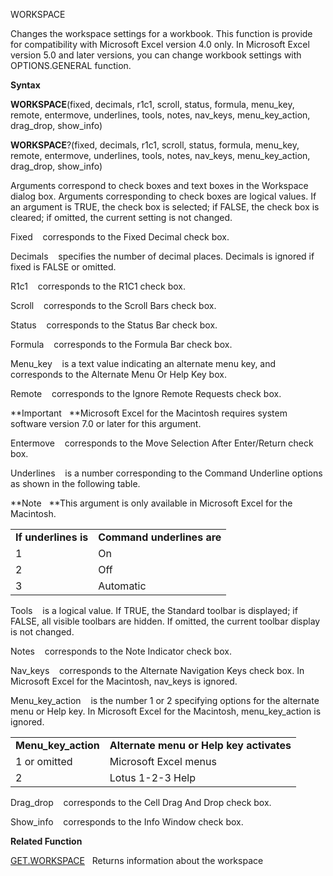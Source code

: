 WORKSPACE

Changes the workspace settings for a workbook. This function is provide
for compatibility with Microsoft Excel version 4.0 only. In Microsoft
Excel version 5.0 and later versions, you can change workbook settings
with OPTIONS.GENERAL function.

**Syntax**

**WORKSPACE**(fixed, decimals, r1c1, scroll, status, formula, menu\_key,
remote, entermove, underlines, tools, notes, nav\_keys,
menu\_key\_action, drag\_drop, show\_info)

**WORKSPACE**?(fixed, decimals, r1c1, scroll, status, formula,
menu\_key, remote, entermove, underlines, tools, notes, nav\_keys,
menu\_key\_action, drag\_drop, show\_info)

Arguments correspond to check boxes and text boxes in the Workspace
dialog box. Arguments corresponding to check boxes are logical values.
If an argument is TRUE, the check box is selected; if FALSE, the check
box is cleared; if omitted, the current setting is not changed.

Fixed    corresponds to the Fixed Decimal check box.

Decimals    specifies the number of decimal places. Decimals is ignored
if fixed is FALSE or omitted.

R1c1    corresponds to the R1C1 check box.

Scroll    corresponds to the Scroll Bars check box.

Status    corresponds to the Status Bar check box.

Formula    corresponds to the Formula Bar check box.

Menu\_key    is a text value indicating an alternate menu key, and
corresponds to the Alternate Menu Or Help Key box.

Remote    corresponds to the Ignore Remote Requests check box.

**Important   **Microsoft Excel for the Macintosh requires system
software version 7.0 or later for this argument.

Entermove    corresponds to the Move Selection After Enter/Return check
box.

Underlines    is a number corresponding to the Command Underline options
as shown in the following table.

**Note   **This argument is only available in Microsoft Excel for the
Macintosh.

|                      |                            |
| -------------------- | -------------------------- |
| **If underlines is** | **Command underlines are** |
| 1                    | On                         |
| 2                    | Off                        |
| 3                    | Automatic                  |

Tools    is a logical value. If TRUE, the Standard toolbar is displayed;
if FALSE, all visible toolbars are hidden. If omitted, the current
toolbar display is not changed.

Notes    corresponds to the Note Indicator check box.

Nav\_keys    corresponds to the Alternate Navigation Keys check box. In
Microsoft Excel for the Macintosh, nav\_keys is ignored.

Menu\_key\_action    is the number 1 or 2 specifying options for the
alternate menu or Help key. In Microsoft Excel for the Macintosh,
menu\_key\_action is ignored.

|                       |                                          |
| --------------------- | ---------------------------------------- |
| **Menu\_key\_action** | **Alternate menu or Help key activates** |
| 1 or omitted          | Microsoft Excel menus                    |
| 2                     | Lotus 1-2-3 Help                         |

Drag\_drop    corresponds to the Cell Drag And Drop check box.

Show\_info    corresponds to the Info Window check box.

**Related Function**

[GET.WORKSPACE](GET.WORKSPACE.md)   Returns information about the workspace



